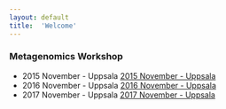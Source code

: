 ```yaml
---
layout: default
title:  'Welcome'
---
```


### Metagenomics Workshop      

* 2015 November - Uppsala  [2015 November - Uppsala](1511/)  
* 2016 November - Uppsala  [2016 November - Uppsala](1611/)
* 2017 November - Uppsala  [2017 November - Uppsala](1711/)


